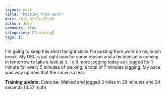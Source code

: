 ```yaml
---
layout: post
title: "Posting from work"
date: 2010-02-04 23:09
author: Joey
comments: true
categories: [Training]
tags: []
---
```

I'm going to keep this short tonight since I'm posting from work on my lunch break. My DSL is out right now for some reason and a technician is coming in tomorrow to take a look at it. I did more jogging today as I jogged for 1 minute for every 5 minutes of walking, a total of 7 minutes jogging. My pace was way up now that the snow is clear.

**Training update:**
Exercise: Walked and jogged 3 miles in 39 minutes and 24 seconds (4.57 mph)
